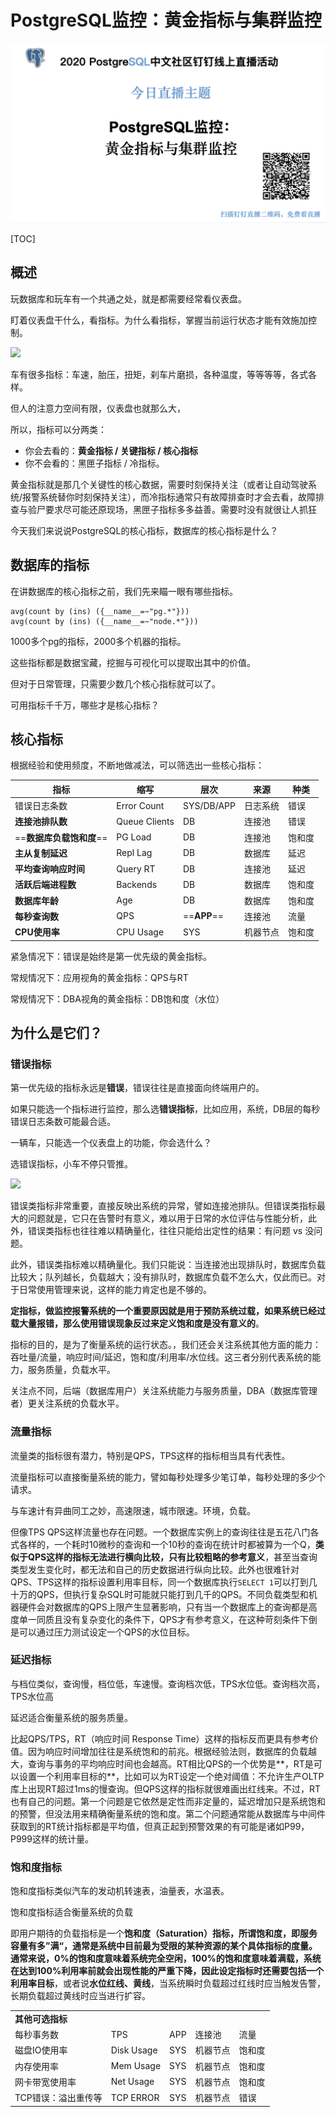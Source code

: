 # PostgreSQL监控：黄金指标与集群监控

![](../img/live-banner.png)

[TOC]

## 概述

玩数据库和玩车有一个共通之处，就是都需要经常看仪表盘。

盯着仪表盘干什么，看指标。为什么看指标，掌握当前运行状态才能有效施加控制。

![](https://timgsa.baidu.com/timg?image&quality=80&size=b9999_10000&sec=1591442643217&di=30fe7c42351e671dcf0363f84d1317d1&imgtype=0&src=http%3A%2F%2Fwww.qicheyibiao.com%2Fd%2Ffile%2Fb0609b3c827067bfc6506d97e18566c8.jpg)

车有很多指标：车速，胎压，扭矩，刹车片磨损，各种温度，等等等等，各式各样。

但人的注意力空间有限，仪表盘也就那么大，

所以，指标可以分两类：

* 你会去看的：**黄金指标 / 关键指标 / 核心指标**
* 你不会看的：黑匣子指标 / 冷指标。

黄金指标就是那几个关键性的核心数据，需要时刻保持关注（或者让自动驾驶系统/报警系统替你时刻保持关注），而冷指标通常只有故障排查时才会去看，故障排查与验尸要求尽可能还原现场，黑匣子指标多多益善。需要时没有就很让人抓狂



今天我们来说说PostgreSQL的核心指标，数据库的核心指标是什么？



## 数据库的指标

在讲数据库的核心指标之前，我们先来瞄一眼有哪些指标。

```
avg(count by (ins) ({__name__=~"pg.*"}))
avg(count by (ins) ({__name__=~"node.*"}))
```

1000多个pg的指标，2000多个机器的指标。

这些指标都是数据宝藏，挖掘与可视化可以提取出其中的价值。

但对于日常管理，只需要少数几个核心指标就可以了。

可用指标千千万，哪些才是核心指标？





## 核心指标

根据经验和使用频度，不断地做减法，可以筛选出一些核心指标：

| 指标                     | 缩写          | 层次        | 来源     | 种类   |
| ------------------------ | ------------- | ----------- | -------- | ------ |
| 错误日志条数             | Error Count   | SYS/DB/APP  | 日志系统 | 错误   |
| **连接池排队数**         | Queue Clients | DB          | 连接池   | 错误   |
| ==**数据库负载饱和度**== | PG Load       | DB          | 连接池   | 饱和度 |
| **主从复制延迟**         | Repl Lag      | DB          | 数据库   | 延迟   |
| **平均查询响应时间**     | Query RT      | DB          | 连接池   | 延迟   |
| **活跃后端进程数**       | Backends      | DB          | 数据库   | 饱和度 |
| **数据库年龄**           | Age           | DB          | 数据库   | 饱和度 |
| **每秒查询数**           | QPS           | ==**APP**== | 连接池   | 流量   |
| **CPU使用率**            | CPU Usage     | SYS         | 机器节点 | 饱和度 |

紧急情况下：错误是始终是第一优先级的黄金指标。

常规情况下：应用视角的黄金指标：QPS与RT

常规情况下：DBA视角的黄金指标：DB饱和度（水位）



## 为什么是它们？

### **错误指标**

第一优先级的指标永远是**错误**，错误往往是直接面向终端用户的。

如果只能选一个指标进行监控，那么选**错误指标**，比如应用，系统，DB层的每秒错误日志条数可能最合适。

一辆车，只能选一个仪表盘上的功能，你会选什么？

选错误指标，小车不停只管推。

![](../img/auto-gague-1436443.png)



错误类指标非常重要，直接反映出系统的异常，譬如连接池排队。但错误类指标最大的问题就是，它只在告警时有意义，难以用于日常的水位评估与性能分析，此外，错误类指标也往往难以精确量化，往往只能给出定性的结果：有问题 vs 没问题。

此外，错误类指标难以精确量化。我们只能说：当连接池出现排队时，数据库负载比较大；队列越长，负载越大；没有排队时，数据库负载不怎么大，仅此而已。对于日常使用管理来说，这样的能力肯定也是不够的。

**定指标，做监控报警系统的一个重要原因就是用于预防系统过载，如果系统已经过载大量报错，那么使用错误现象反过来定义饱和度是没有意义的**。

指标的目的，是为了衡量系统的运行状态。，我们还会关注系统其他方面的能力：吞吐量/流量，响应时间/延迟，饱和度/利用率/水位线。这三者分别代表系统的能力，服务质量，负载水平。

关注点不同，后端（数据库用户）关注系统能力与服务质量，DBA（数据库管理者）更关注系统的负载水平。



### **流量指标**

流量类的指标很有潜力，特别是QPS，TPS这样的指标相当具有代表性。

流量指标可以直接衡量系统的能力，譬如每秒处理多少笔订单，每秒处理的多少个请求。

 与车速计有异曲同工之妙，高速限速，城市限速。环境，负载。

但像TPS QPS这样流量也存在问题。一个数据库实例上的查询往往是五花八门各式各样的，一个耗时10微秒的查询和一个10秒的查询在统计时都被算为一个Q，**类似于QPS这样的指标无法进行横向比较，只有比较粗略的参考意义**，甚至当查询类型发生变化时，都无法和自己的历史数据进行纵向比较。此外也很难针对QPS、TPS这样的指标设置利用率目标，同一个数据库执行`SELECT 1`可以打到几十万的QPS，但执行复杂SQL时可能就只能打到几千的QPS。不同负载类型和机器硬件会对数据库的QPS上限产生显著影响，只有当一个数据库上的查询都是高度单一同质且没有复杂变化的条件下，QPS才有参考意义，在这种苛刻条件下倒是可以通过压力测试设定一个QPS的水位目标。



### **延迟指标**

与档位类似，查询慢，档位低，车速慢。查询档次低，TPS水位低。查询档次高，TPS水位高

延迟适合衡量系统的服务质量。

比起QPS/TPS，RT（响应时间 Response Time）这样的指标反而更具有参考价值。因为响应时间增加往往是系统饱和的前兆。根据经验法则，数据库的负载越大，查询与事务的平均响应时间也会越高。RT相比QPS的一个优势是**，RT是可以设置一个利用率目标的**，比如可以为RT设定一个绝对阈值：不允许生产OLTP库上出现RT超过1ms的慢查询。但QPS这样的指标就很难画出红线来。不过，RT也有自己的问题。第一个问题是它依然是定性而非定量的，延迟增加只是系统饱和的预警，但没法用来精确衡量系统的饱和度。第二个问题通常能从数据库与中间件获取到的RT统计指标都是平均值，但真正起到预警效果的有可能是诸如P99，P999这样的统计量。



### **饱和度指标**

饱和度指标类似汽车的发动机转速表，油量表，水温表。

饱和度指标适合衡量系统的负载

即用户期待的负载指标是一个**饱和度（Saturation）**指标，所谓饱和度，即服务容量有多”满“，通常是系统中目前最为受限的某种资源的某个具体指标的度量。通常来说，0%的饱和度意味着系统完全空闲，100%的饱和度意味着满载，系统在达到100%利用率前就会出现性能的严重下降，因此设定指标时还需要包括一个**利用率目标**，或者说**水位红线、黄线**，当系统瞬时负载超过红线时应当触发告警，长期负载超过黄线时应当进行扩容。



|                     |            |      |          |        |
| ------------------- | ---------- | ---- | -------- | ------ |
| **其他可选指标**    |            |      |          |        |
| 每秒事务数          | TPS        | APP  | 连接池   | 流量   |
| 磁盘IO使用率        | Disk Usage | SYS  | 机器节点 | 饱和度 |
| 内存使用率          | Mem Usage  | SYS  | 机器节点 | 饱和度 |
| 网卡带宽使用率      | Net Usage  | SYS  | 机器节点 | 饱和度 |
| TCP错误：溢出重传等 | TCP ERROR  | SYS  | 机器节点 | 错误   |

